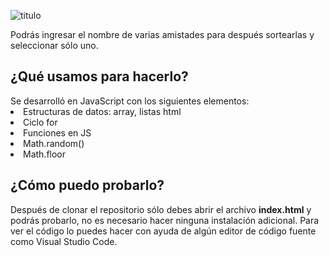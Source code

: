 ![titulo](https://github.com/user-attachments/assets/42d03a2b-2fe0-4b82-98a5-6118b2aeb2ae)

Podrás ingresar el nombre de varias amistades para después sortearlas y seleccionar sólo uno.

<h2>¿Qué usamos para hacerlo?</h2>
Se desarrolló en JavaScript con los siguientes elementos:
<li>Estructuras de datos: array, listas html</li>
<li>Ciclo for</li>
<li>Funciones en JS</li>
<li>Math.random()</li>
<li>Math.floor</li>

<h2>¿Cómo puedo probarlo?</h2>
Después de clonar el repositorio sólo debes abrir el archivo <b>index.html</b> y podrás probarlo, no es necesario hacer ninguna instalación adicional.
Para ver el código lo puedes hacer con ayuda de algún editor de código fuente como Visual Studio Code.

